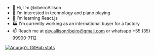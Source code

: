 - 👋 Hi, I’m @ribeiroAllison
- 👀 I’m interested in technology and piano playing
- 🌱 I’m learning React.js
- 🏭 I'm currently working as an international buyer for a factory
- 📫 Reach me at dev.allisonribeiro@gmail.com or whatsapp +55 (35) 99900-7112

[![Anurag's GitHub stats](https://github-readme-stats.vercel.app/api?username=ribeiroAllison)](https://github.com/anuraghazra/github-readme-stats)

<!---
ribeiroAllison/ribeiroAllison is a ✨ special ✨ repository because its `README.md` (this file) appears on your GitHub profile.
You can click the Preview link to take a look at your changes.
--->
